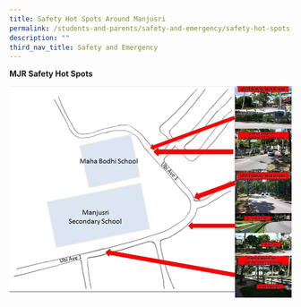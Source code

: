 ```yaml
---
title: Safety Hot Spots Around Manjusri
permalink: /students-and-parents/safety-and-emergency/safety-hot-spots-around-manjusri/
description: ""
third_nav_title: Safety and Emergency
---
```

**MJR Safety Hot Spots**

<img src="/images/Students%20and%20Parents/Safety%20and%20Emergency/Safety%20Hot%20Spots/map%20draw%20with%20arrow.jpg" style="width:80%;float:left">

<img src="/images/Students%20and%20Parents/Safety%20and%20Emergency/Safety%20Hot%20Spots/Slide_s%20(1).jpg" style="width:20%;float:left">

<img src="/images/Students%20and%20Parents/Safety%20and%20Emergency/Safety%20Hot%20Spots/Slide_s%20(2).jpg" style="width:20%;float:left">

<img src="/images/Students%20and%20Parents/Safety%20and%20Emergency/Safety%20Hot%20Spots/Slide_s%20(3).jpg" style="width:20%;float:left">


<img src="/images/Students%20and%20Parents/Safety%20and%20Emergency/Safety%20Hot%20Spots/Slide_s%20(4).jpg" style="width:20%;float:left">

<img src="/images/Students%20and%20Parents/Safety%20and%20Emergency/Safety%20Hot%20Spots/Slide_s%20(5).jpg" style="width:20%;float:left">